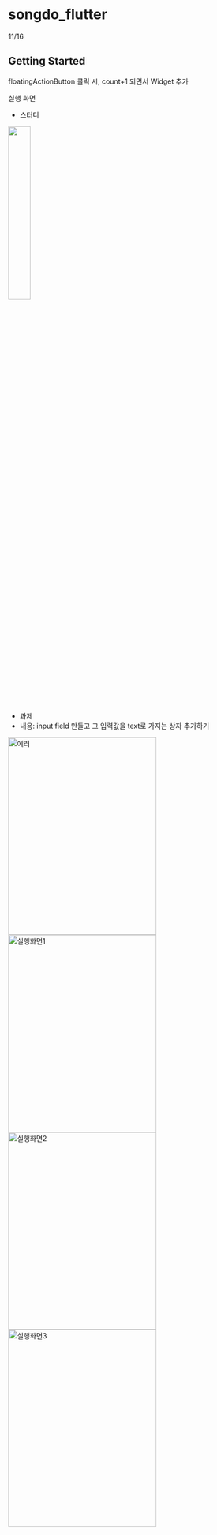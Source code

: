 # songdo_flutter

11/16

## Getting Started

floatingActionButton 클릭 시, count+1 되면서 Widget 추가</br>

실행 화면</br>
* 스터디
<img src="https://user-images.githubusercontent.com/58160874/141991681-fd370377-f942-4fb7-b7ea-fd80a0327721.png" width="30%" height="30%"/>

* 과제</br>
* 내용: input field 만들고 그 입력값을 text로 가지는 상자 추가하기
<div>
<img src="https://user-images.githubusercontent.com/58160874/142020912-49e7676c-19fd-480f-b062-0558444b8423.png" width="300" height="400" alt="에러"/>
<img src="https://user-images.githubusercontent.com/58160874/142020914-7de886b8-d0f0-41fe-bb4f-e369826a5b45.png" width="300" height="400" alt="실행화면1"/>
<img src="https://user-images.githubusercontent.com/58160874/142020917-c359fb50-8e6e-4ad7-8dd6-bf08ee9d4449.png" width="300" height="400" alt="실행화면2"/>
<img src="https://user-images.githubusercontent.com/58160874/142020918-9190709a-cb95-4111-b93c-da2b95c57dd5.png" width="300" height="400" alt="실행화면3"/>
  </div>
